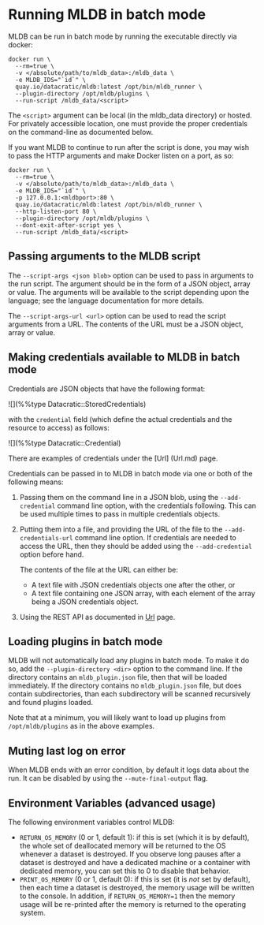 # Running MLDB in batch mode

MLDB can be run in batch mode by running the executable directly via docker:

```
docker run \
  --rm=true \
  -v </absolute/path/to/mldb_data>:/mldb_data \
  -e MLDB_IDS="`id`" \
  quay.io/datacratic/mldb:latest /opt/bin/mldb_runner \
  --plugin-directory /opt/mldb/plugins \
  --run-script /mldb_data/<script>
```

The `<script>` argument can be local (in the mldb_data directory) or hosted.
For privately accessible location, one must provide the proper credentials
on the command-line as documented below.

If you want MLDB to continue to run after the script is done, you may wish to
pass the HTTP arguments and make Docker listen on a port, as so:

```
docker run \
  --rm=true \
  -v </absolute/path/to/mldb_data>:/mldb_data \
  -e MLDB_IDS="`id`" \
  -p 127.0.0.1:<mldbport>:80 \
  quay.io/datacratic/mldb:latest /opt/bin/mldb_runner \
  --http-listen-port 80 \
  --plugin-directory /opt/mldb/plugins \
  --dont-exit-after-script yes \
  --run-script /mldb_data/<script>
```

## Passing arguments to the MLDB script

The `--script-args <json blob>` option can be used to pass in arguments to the run
script.  The argument should be in the form of a JSON object, array or value.
The arguments will be available to the script depending upon the language; see
the language documentation for more details.

The `--script-args-url <url>` option can be used to read the script arguments
from a URL.  The contents of the URL must be a JSON object, array or value.

## Making credentials available to MLDB in batch mode

Credentials are JSON objects that have the following format:

![](%%type Datacratic::StoredCredentials)

with the `credential` field (which define the actual credentials and the resource to
access) as follows:

![](%%type Datacratic::Credential)

There are examples of credentials under the [Url] (Url.md) page.

Credentials can be passed in to MLDB in batch mode via one or both of the
following means:

1.  Passing them on the command line in a JSON blob, using the
    `--add-credential` command line option, with the credentials following.
    This can be used multiple times to pass in multiple credentials objects.
2.  Putting them into a file, and providing the URL of the file to the
    `--add-credentials-url` command line option.  If credentials are
    needed to access the URL, then they should be added using the
    `--add-credential` option before hand.

    The contents of the file at the URL can either be:
    - A text file with JSON credentials objects one after the other, or
    - A text file containing one JSON array, with each element of the array
      being a JSON credentials object.
 3. Using the REST API as documented in [Url](Url.md) page.
 
## Loading plugins in batch mode

MLDB will not automatically load any plugins in batch mode.  To make it do
so, add the `--plugin-directory <dir>` option to the command line.  If the
directory contains an `mldb_plugin.json` file, then that will be loaded
immediately.  If the directory contains no `mldb_plugin.json` file, but
does contain subdirectories, than each subdirectory will be scanned
recursively and found plugins loaded.

Note that at a minimum, you will likely want to load up plugins from
`/opt/mldb/plugins` as in the above examples.

## Muting last log on error

When MLDB ends with an error condition, by default it logs data about the run.
It can be disabled by using the `--mute-final-output` flag.



## Environment Variables (advanced usage)

The following environment variables control MLDB:

- `RETURN_OS_MEMORY` (0 or 1, default 1): if this is set (which it is by
  default), the whole set of deallocated memory will be returned to the
  OS whenever a dataset is destroyed.  If you observe long pauses after
  a dataset is destroyed and have a dedicated machine or a container
  with dedicated memory, you can set this to 0 to disable that behavior.
- `PRINT_OS_MEMORY` (0 or 1, default 0): if this is set (it is *not* set
  by default), then each time a dataset is destroyed, the memory usage
  will be written to the console.  In addition, if `RETURN_OS_MEMORY=1`
  then the memory usage will be re-printed after the memory is returned
  to the operating system.
